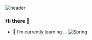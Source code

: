 


<!--**yunji118/yunji118** is a ✨ _special_ ✨ repository because its `README.md` (this file) appears on your GitHub profile.-->

![header](https://capsule-render.vercel.app/api?type=wave&color=auto&height=320&section=header&text=Yunji's_github&fontSize=70)

### Hi there 👋

<!--Here are some ideas to get you started:

- 🔭 I’m currently working on ...-->
- 🌱 I’m currently learning ... ![Spring](https://img.shields.io/badge/spring-로고색?style=flat-square&logo=spring&logoColor=white)
<!--- 👯 I’m looking to collaborate on ...
- 🤔 I’m looking for help with ...
- 💬 Ask me about ...
- 📫 How to reach me: ...
- 😄 Pronouns: ...
- ⚡ Fun fact: ...-->

